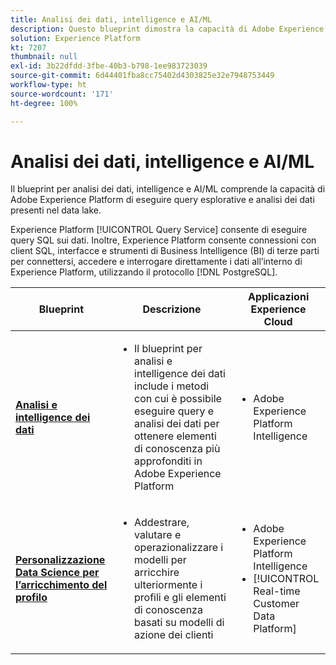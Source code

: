 ```yaml
---
title: Analisi dei dati, intelligence e AI/ML
description: Questo blueprint dimostra la capacità di Adobe Experience Platform di eseguire query esplorative e analisi dei dati presenti nel data lake.
solution: Experience Platform
kt: 7207
thumbnail: null
exl-id: 3b22dfdd-3fbe-40b3-b798-1ee983723039
source-git-commit: 6d44401fba8cc75402d4303825e32e7948753449
workflow-type: ht
source-wordcount: '171'
ht-degree: 100%

---
```


# Analisi dei dati, intelligence e AI/ML

Il blueprint per analisi dei dati, intelligence e AI/ML comprende la capacità di Adobe Experience Platform di eseguire query esplorative e analisi dei dati presenti nel data lake.

Experience Platform [!UICONTROL Query Service] consente di eseguire query SQL sui dati. Inoltre, Experience Platform consente connessioni con client SQL, interfacce e strumenti di Business Intelligence (BI) di terze parti per connettersi, accedere e interrogare direttamente i dati all’interno di Experience Platform, utilizzando il protocollo [!DNL PostgreSQL].

| Blueprint | Descrizione | Applicazioni Experience Cloud |
|---|---|---|
| **[Analisi e intelligence dei dati](analysis.md)** | <ul><li>Il blueprint per analisi e intelligence dei dati include i metodi con cui è possibile eseguire query e analisi dei dati per ottenere elementi di conoscenza più approfonditi in Adobe Experience Platform</ul></li> | <ul><li> Adobe Experience Platform Intelligence</ul></li> |
| **[Personalizzazione Data Science per l’arricchimento del profilo](data-science.md)** | <ul><li>Addestrare, valutare e operazionalizzare i modelli per arricchire ulteriormente i profili e gli elementi di conoscenza basati su modelli di azione dei clienti</li></ul> | <ul><li>Adobe Experience Platform Intelligence</li><li> [!UICONTROL Real-time Customer Data Platform]</li></ul> |
